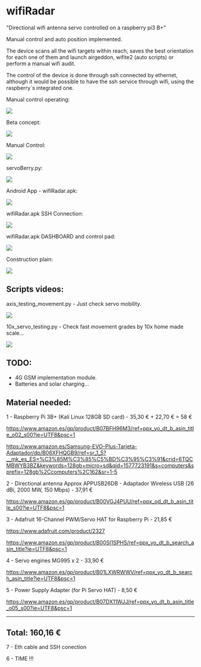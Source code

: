 # wifiRadar
"Directional wifi antenna servo controlled on a raspberry pi3 B+"

Manual control and auto position implemented.

The device scans all the wifi targets within reach, saves the best orientation for each one of them and launch airgeddon, wifite2 (auto scripts) or perform a manual wifi audit.

The control of the device is done through ssh connected by ethernet, although it would be possible to have the ssh service through wifi, using the raspberry´s integrated one.

Manual control operating:

![](https://drive.google.com/open?id=16rxtd0ULNdcKnT9j9yu3pxS73mf6YFDa)

Beta concept:

![](https://github.com/pollonegro/wifiRadar/blob/master/img/wifiRadarv2.gif)

Manual Control:

![](https://github.com/pollonegro/wifiRadar/blob/master/img/manual_control.png)

servoBerry.py:

![](https://github.com/pollonegro/wifiRadar/blob/master/img/servoBerry.png)

Android App - wifiRadar.apk:

![](https://github.com/pollonegro/wifiRadar/blob/master/img/wifiRadarAPK_1.png)

wifiRadar.apk SSH Connection:

![](https://github.com/pollonegro/wifiRadar/blob/master/img/wifiRadarSSH_Logcat_1.png)

wifiRadar.apk DASHBOARD and control pad:

![](https://github.com/pollonegro/wifiRadar/blob/master/img/wifiRadarSCAN_Wifis_1.png)

Construction plain:

![](https://github.com/pollonegro/wifiRadar/blob/master/img/plain.png)


Scripts videos:
---------------
axis_testing_movement.py - Just check servo mobility.


![](https://github.com/pollonegro/wifiRadar/blob/master/img/axis-testing-movement.gif)


10x_servo_testing.py - Check fast movement grades by 10x home made scale...


![](https://github.com/pollonegro/wifiRadar/blob/master/img/10x-servo-testing.gif)


TODO:
-----
 - 4G GSM implementation module.
 - Batteries and solar charging...


Material needed:
----------------------------------

1 - Raspberry Pi 3B+ (Kali Linux 128GB SD card) - 35,30 € + 22,70 € = 58 €

  https://www.amazon.es/gp/product/B07BFH96M3/ref=ppx_yo_dt_b_asin_title_o02_s00?ie=UTF8&psc=1
  
  https://www.amazon.es/Samsung-EVO-Plus-Tarjeta-Adaptador/dp/B06XFHQGB9/ref=sr_1_5?__mk_es_ES=%C3%85M%C3%85%C5%BD%C3%95%C3%91&crid=6TQCMBWYB3BZ&keywords=128gb+micro+sd&qid=1577723191&s=computers&sprefix=128gb%2Ccomputers%2C162&sr=1-5
  
  
2 - Directional antenna 
  Approx APPUSB26DB - Adaptador Wireless USB (26 dBi, 2000 MW, 150 Mbps) - 37,91 €
  
  https://www.amazon.es/gp/product/B00VGJ4PUU/ref=ppx_od_dt_b_asin_title_s00?ie=UTF8&psc=1
  
  
3 - Adafruit 16-Channel PWM/Servo HAT for Raspberry Pi - 21,85 €

  https://www.adafruit.com/product/2327
  
  https://www.amazon.es/gp/product/B00SI1SPHS/ref=ppx_yo_dt_b_search_asin_title?ie=UTF8&psc=1
  
  
4 - Servo engines MG995 x 2 - 33,90 €

  https://www.amazon.es/gp/product/B01LXWRWWV/ref=ppx_yo_dt_b_search_asin_title?ie=UTF8&psc=1
  
  
5 - Power Supply Adapter (for Pi Servo HAT) - 8,50 €

  https://www.amazon.es/gp/product/B07DX11WJJ/ref=ppx_yo_dt_b_asin_title_o05_s00?ie=UTF8&psc=1



-------------------------------------------------------------------------------------------------
Total: 160,16 € 
-------------------------------------------------------------------------------------------------
7 - Eth cable and SSH conection

6 - TIME !!!

  
  
  
